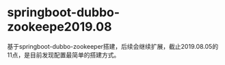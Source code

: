 # springboot-dubbo-zookeepe2019.08

基于springboot-dubbo-zookeeper搭建，后续会继续扩展，截止2019.08.05的11点，是目前发现配置最简单的搭建方式。
